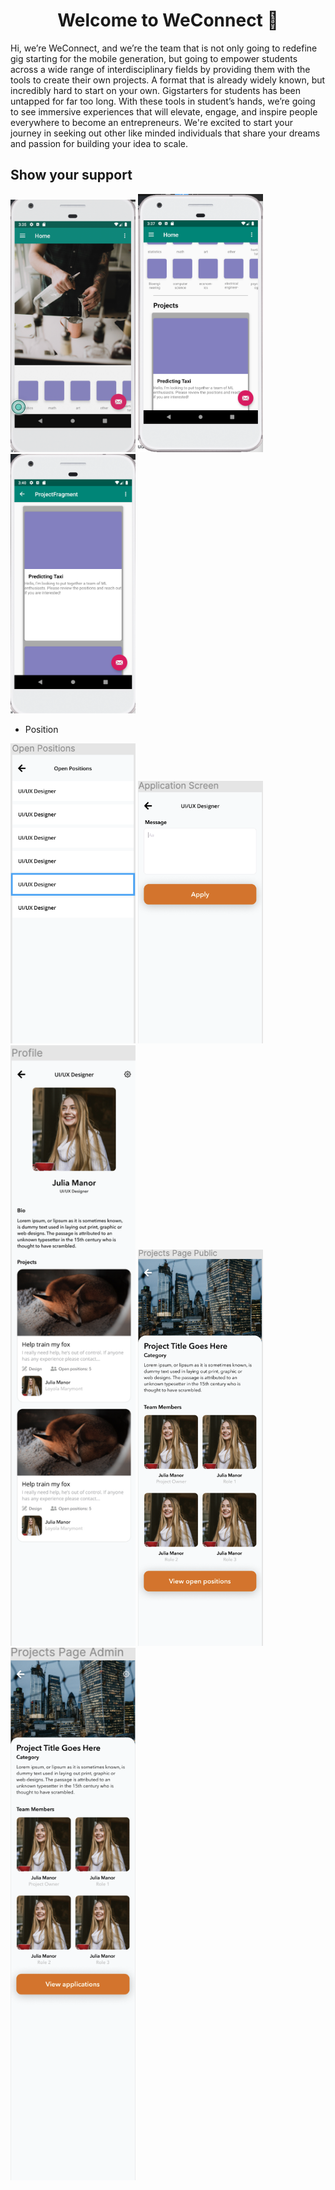 <h1 align="center">Welcome to WeConnect 👋</h1>
<p>Hi, we’re WeConnect, and we’re the team that is not only going to redefine gig starting for the mobile generation, but going to empower students across a wide range of interdisciplinary fields by providing them with the tools to create their own projects. A format that is already widely known, but incredibly hard to start on your own. 
Gigstarters for students has been untapped for far too long. With these tools in student’s hands, we’re going to see immersive experiences that will elevate, engage, and inspire people everywhere to become an entrepreneurs. We're excited to start your journey in seeking out other like minded individuals that share your dreams and passion for building your idea to scale.
</p>

## Show your support

<img width="200" alt="portfolio_view" src="https://github.com/ApolinarSanchez/WeConnect/blob/adesh/Android/WeConnect/DemoImages/Homepage.png">

<img width="200" alt="portfolio_view" src="https://github.com/ApolinarSanchez/WeConnect/blob/adesh/Android/WeConnect/DemoImages/Homepage2.png">


<img width="200" alt="portfolio_view" src="https://github.com/ApolinarSanchez/WeConnect/blob/adesh/Android/WeConnect/DemoImages/Projects.png">

* Position

<img width="200" alt="portfolio_view" src="https://github.com/ApolinarSanchez/WeConnect/blob/adesh/Android/WeConnect/DemoImages/Positions.png">

<img width="200" alt="portfolio_view" src="https://github.com/ApolinarSanchez/WeConnect/blob/adesh/Android/WeConnect/DemoImages/Profile_message.png">

<img width="200" alt="portfolio_view" src="https://github.com/ApolinarSanchez/WeConnect/blob/adesh/Android/WeConnect/DemoImages/Profile.png">



<img width="200" alt="portfolio_view" src="https://github.com/ApolinarSanchez/WeConnect/blob/adesh/Android/WeConnect/DemoImages/ProjectDetails.png">

<img width="200" alt="portfolio_view" src="https://github.com/ApolinarSanchez/WeConnect/blob/adesh/Android/WeConnect/DemoImages/Project_Page_admin.png">



